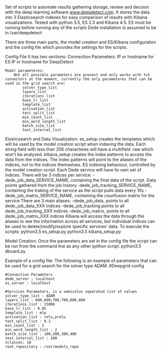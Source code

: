 Set of scripts to automate results gathering storage, review and decsion with the deep learning software www.deepdetect.com.
It stores the data into 3 Elasticsearch indexes for easy comparison of results with Kibana visualizations.
Tested with python 3.5, ES 2.3 and Kibana 4.5.
ES must be running before running any of the scripts
Dede installation is assumed to be in /var/deepdetect

There are three main parts, the model creation and ES/Kibana configuration and the config file which provides the settings for the scripts.

Config File
	It has two sections:
		Connection Parameters:
			IP or hostname for ES
			IP or hostname for DeepDetect

	Model parameteres:
		Not all possible parameters are present and only works with txt connectors at the moment, currently the only parameteres that can be used in the grid search are:
			solver_type_list
			layers_list
			iterations_list
			base_lr_list
			template_list
			activation_list
			test_split_list
			min_count_list
			min_word_length_list
			batch_size_list
			test_interval_list

Elasticsearch and Data Visualization:
	es_setup creates the templates which will be used by the model creation script when indexing the data. Each string field with less than 256 characteres will have a multifield .raw which won't be analyzed.
	kibana_setup creates the index patterns to access the data from the indices. The index patterns will point to the aliases of the indices, not to the indices themselves.
		ES indexing behaviour, controlled by the model creation script. Each Dede service will have its own set of indices. There will be 3 indices per service:
			-dede_job_data_SERVICE_NAME, containing the final data of the script. Data points gathered from the job history
			-dede_job_tracking_SERVICE_NAME, containing the traking of the service as the script pulls data every 10s
			-dede_job_matrix_SERVICE_NAME, containing the counfusion matrix for the service
		There are 3 main aliases:
			-dede_job_data, points to all dede_job_data_XXX indices
			-dede_job_tracking points to all dede_job_tracking_XXX indices
			-dede_job_matrix, points to all dede_job_matrix_XXX indices
	Kibana will access the data through the aliases to see the information across all services, but individual indices can be used to delete/modify/explore specific services' data.
	To execute the scripts:
	python3.5 es_setup.py
	python3.5 kibana_setup.py

Model Creation:
	Once the parameters are set in the config file the script can be run from the command line as any other python script:
	python3.5 dboard.py

Example of a config file:
	The following is an example of parameters that can be used for a grid search for the solver type ADAM.
	#Deepgrid config

	#Connection Parameters
	dede_server : localhost
	es_server : localhost

	#Services Parameters, in a semicolon separated list of values
	solver_type_list : ADAM
	layers_list : 600,600;700,700;800,800
	iterations_list : 15000
	base_lr_list : 0.05
	template_list : mlp
	activation_list : relu,prelu
	test_split_list : 0.2
	min_count_list : 2
	min_word_length_list : 2
	batch_size_list : 100,200,300,400
	test_interval_list : 200
	nclasses: 10
	root_repository : /var/models_repo


